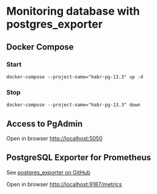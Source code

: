 # Monitoring database with postgres_exporter

## Docker Compose
### Start
`docker-compose --project-name="habr-pg-13.3" up -d`

### Stop
`docker-compose --project-name="habr-pg-13.3" down`

## Access to PgAdmin
Open in browser [http://localhost:5050](http://localhost:5050)

## PostgreSQL Exporter for Prometheus
See [postgres_exporter on GitHub](https://github.com/prometheus-community/postgres_exporter)

Open in browser [http://localhost:9187/metrics](http://localhost:9187/metrics)
